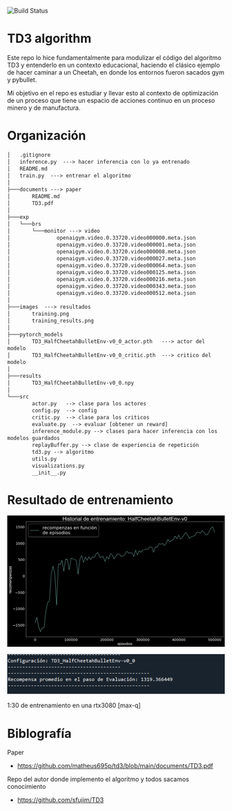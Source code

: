 ![Build Status](https://www.repostatus.org/badges/latest/concept.svg)

# TD3 algorithm 

Este repo lo hice fundamentalmente para modulizar el código del algoritmo TD3 y entenderlo en un contexto educacional, haciendo el clásico ejemplo de hacer caminar a un Cheetah,
en donde los entornos fueron sacados gym y pybullet.

Mi objetivo en el repo es estudiar y llevar esto al contexto de optimización de un proceso que tiene un espacio de acciones continuo en un proceso minero y de manufactura.


 # Organización
 
```zh
│   .gitignore
│   inference.py  ---> hacer inferencia con lo ya entrenado
│   README.md  
│   train.py  ---> entrenar el algoritmo
│
├───documents ---> paper
│       README.md
│       TD3.pdf
│
├───exp
│   └───brs
│       └───monitor ---> video
│               openaigym.video.0.33720.video000000.meta.json
│               openaigym.video.0.33720.video000001.meta.json
│               openaigym.video.0.33720.video000008.meta.json
│               openaigym.video.0.33720.video000027.meta.json
│               openaigym.video.0.33720.video000064.meta.json
│               openaigym.video.0.33720.video000125.meta.json
│               openaigym.video.0.33720.video000216.meta.json
│               openaigym.video.0.33720.video000343.meta.json
│               openaigym.video.0.33720.video000512.meta.json
│
├───images  ---> resultados
│       training.png  
│       training_results.png
│
├───pytorch_models
│       TD3_HalfCheetahBulletEnv-v0_0_actor.pth   ---> actor del modelo
│       TD3_HalfCheetahBulletEnv-v0_0_critic.pth  ---> critico del modelo
│
├───results
│       TD3_HalfCheetahBulletEnv-v0_0.npy
│
└───src
        actor.py   --> clase para los actores
        config.py  --> config
        critic.py  --> clase para los criticos  
        evaluate.py  --> evaluar [obtener un reward]
        inference_module.py --> clases para hacer inferencia con los modelos guardados
        replayBuffer.py --> clase de experiencia de repetición
        td3.py --> algoritmo
        utils.py 
        visualizations.py
        __init__.py

```
 
 # Resultado de entrenamiento
 
<p align="center">
  <img src="./images/training.png">
</p>

<p align="center">
  <img src="./images/training_results.png">
</p>

1:30 de entrenamiento en una rtx3080 [max-q]
 
# Biblografía

Paper
* https://github.com/matheus695p/td3/blob/main/documents/TD3.pdf

Repo del autor donde implemento el algoritmo y todos sacamos conocimiento
* https://github.com/sfujim/TD3


